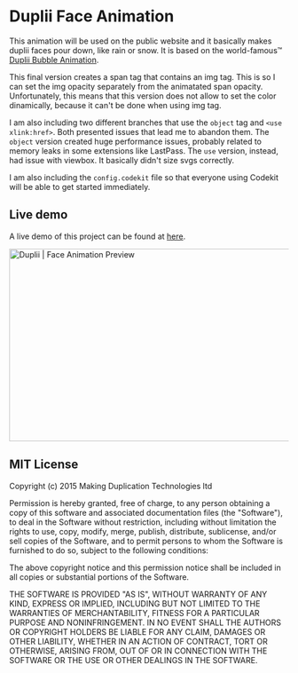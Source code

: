 # Duplii Face Animation

This animation will be used on the public website and it basically makes duplii faces pour down, like rain or snow. It is based on the world-famous™ [Duplii Bubble Animation](https://github.com/duplii/duplii-bubble).

This final version creates a span tag that contains an img tag. This is so I can set the img opacity separately from the animatated span opacity. Unfortunately, this means that this version does not allow to set the color dinamically, because it can't be done when using img tag.

I am also including two different branches that use the `object` tag and `<use xlink:href>`. Both presented issues that lead me to abandon them. The `object` version created huge performance issues, probably related to memory leaks in some extensions like LastPass. The `use` version, instead, had issue with viewbox. It basically didn't size svgs correctly.

I am also including the `config.codekit` file so that everyone using Codekit will be able to get started immediately.

## Live demo

A live demo of this project can be found at [here](http://duplii.github.io/duplii-face-animation/ "Duplii | We Make Duplication Happen").

<img src="http://duplii.github.io/duplii-face-animation/screenshot.png" width="856" height="347" alt="Duplii | Face Animation Preview" />

## MIT License

Copyright (c) 2015 Making Duplication Technologies ltd

Permission is hereby granted, free of charge, to any person obtaining a copy
of this software and associated documentation files (the "Software"), to deal
in the Software without restriction, including without limitation the rights
to use, copy, modify, merge, publish, distribute, sublicense, and/or sell
copies of the Software, and to permit persons to whom the Software is
furnished to do so, subject to the following conditions:

The above copyright notice and this permission notice shall be included in all
copies or substantial portions of the Software.

THE SOFTWARE IS PROVIDED "AS IS", WITHOUT WARRANTY OF ANY KIND, EXPRESS OR
IMPLIED, INCLUDING BUT NOT LIMITED TO THE WARRANTIES OF MERCHANTABILITY,
FITNESS FOR A PARTICULAR PURPOSE AND NONINFRINGEMENT. IN NO EVENT SHALL THE
AUTHORS OR COPYRIGHT HOLDERS BE LIABLE FOR ANY CLAIM, DAMAGES OR OTHER
LIABILITY, WHETHER IN AN ACTION OF CONTRACT, TORT OR OTHERWISE, ARISING FROM,
OUT OF OR IN CONNECTION WITH THE SOFTWARE OR THE USE OR OTHER DEALINGS IN THE
SOFTWARE.

